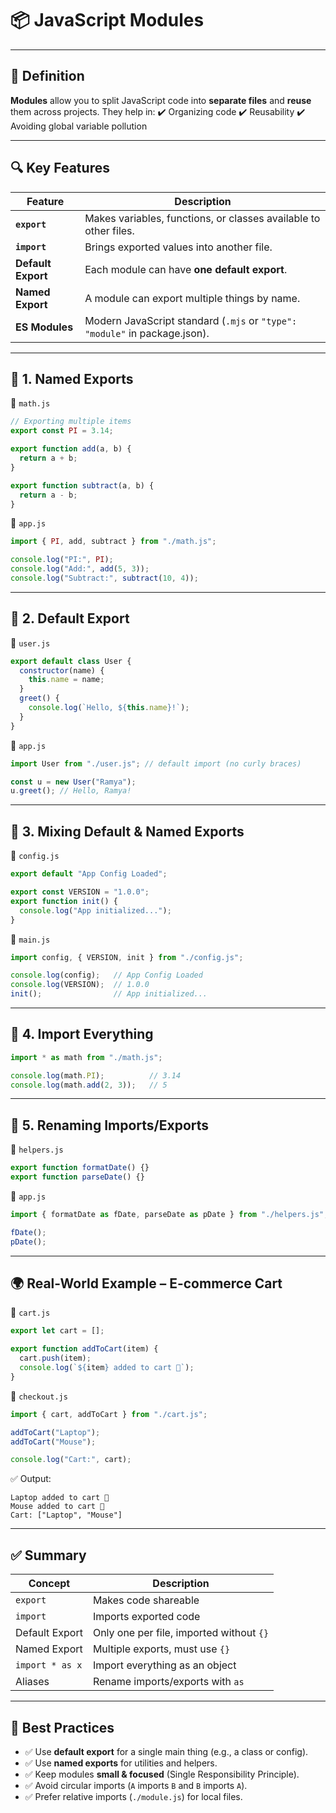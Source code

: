 # 📦 JavaScript Modules

---

## 📖 Definition

**Modules** allow you to split JavaScript code into **separate files** and **reuse** them across projects.
They help in:
✔️ Organizing code
✔️ Reusability
✔️ Avoiding global variable pollution

---

## 🔍 Key Features

| Feature            | Description                                                                |
| ------------------ | -------------------------------------------------------------------------- |
| **`export`**       | Makes variables, functions, or classes available to other files.           |
| **`import`**       | Brings exported values into another file.                                  |
| **Default Export** | Each module can have **one default export**.                               |
| **Named Export**   | A module can export multiple things by name.                               |
| **ES Modules**     | Modern JavaScript standard (`.mjs` or `"type": "module"` in package.json). |

---

## 🧱 1. Named Exports

📁 `math.js`

```javascript
// Exporting multiple items
export const PI = 3.14;

export function add(a, b) {
  return a + b;
}

export function subtract(a, b) {
  return a - b;
}
```

📁 `app.js`

```javascript
import { PI, add, subtract } from "./math.js";

console.log("PI:", PI);
console.log("Add:", add(5, 3));
console.log("Subtract:", subtract(10, 4));
```

---

## 🧱 2. Default Export

📁 `user.js`

```javascript
export default class User {
  constructor(name) {
    this.name = name;
  }
  greet() {
    console.log(`Hello, ${this.name}!`);
  }
}
```

📁 `app.js`

```javascript
import User from "./user.js"; // default import (no curly braces)

const u = new User("Ramya");
u.greet(); // Hello, Ramya!
```

---

## 🧱 3. Mixing Default & Named Exports

📁 `config.js`

```javascript
export default "App Config Loaded";

export const VERSION = "1.0.0";
export function init() {
  console.log("App initialized...");
}
```

📁 `main.js`

```javascript
import config, { VERSION, init } from "./config.js";

console.log(config);   // App Config Loaded
console.log(VERSION);  // 1.0.0
init();                // App initialized...
```

---

## 🧱 4. Import Everything

```javascript
import * as math from "./math.js";

console.log(math.PI);          // 3.14
console.log(math.add(2, 3));   // 5
```

---

## 🧱 5. Renaming Imports/Exports

📁 `helpers.js`

```javascript
export function formatDate() {}
export function parseDate() {}
```

📁 `app.js`

```javascript
import { formatDate as fDate, parseDate as pDate } from "./helpers.js";

fDate();
pDate();
```

---

## 🌍 Real-World Example – E-commerce Cart

📁 `cart.js`

```javascript
export let cart = [];

export function addToCart(item) {
  cart.push(item);
  console.log(`${item} added to cart 🛒`);
}
```

📁 `checkout.js`

```javascript
import { cart, addToCart } from "./cart.js";

addToCart("Laptop");
addToCart("Mouse");

console.log("Cart:", cart);
```

✅ Output:

```
Laptop added to cart 🛒
Mouse added to cart 🛒
Cart: ["Laptop", "Mouse"]
```

---

## ✅ Summary

| Concept         | Description                              |
| --------------- | ---------------------------------------- |
| `export`        | Makes code shareable                     |
| `import`        | Imports exported code                    |
| Default Export  | Only one per file, imported without `{}` |
| Named Export    | Multiple exports, must use `{}`          |
| `import * as x` | Import everything as an object           |
| Aliases         | Rename imports/exports with `as`         |

---

## 🧠 Best Practices

* ✅ Use **default export** for a single main thing (e.g., a class or config).
* ✅ Use **named exports** for utilities and helpers.
* ✅ Keep modules **small & focused** (Single Responsibility Principle).
* ✅ Avoid circular imports (`A` imports `B` and `B` imports `A`).
* ✅ Prefer relative imports (`./module.js`) for local files.
